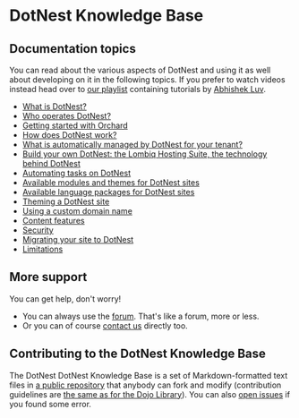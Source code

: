 # DotNest Knowledge Base



## Documentation topics

You can read about the various aspects of DotNest and using it as well about developing on it in the following topics. If you prefer to watch videos instead head over to [our playlist](https://www.youtube.com/playlist?list=PLuskKJW0FhJcXpbKqATKllLj9RsH-eDg3) containing tutorials by [Abhishek Luv](http://orcharddojo.net/orchard-training/trainers/abhishek-luv).

- [What is DotNest?](topics/about-dotnest)
- [Who operates DotNest?](topics/about-lombiq)
- [Getting started with Orchard](topics/getting-started-with-orchard)
- [How does DotNest work?](topics/under-the-hood)
- [What is automatically managed by DotNest for your tenant?](topics/managed-by-dotnest)
- [Build your own DotNest: the Lombiq Hosting Suite, the technology behind DotNest](topics/lombiq-hosting-suite)
- [Automating tasks on DotNest](topics/automating-tasks)
- [Available modules and themes for DotNest sites](topics/available-modules-and-themes)
- [Available language packages for DotNest sites](topics/language-packages)
- [Theming a DotNest site](topics/theming/)
- [Using a custom domain name](topics/custom-domains)
- [Content features](topics/content-features)
- [Security](topics/security)
- [Migrating your site to DotNest](topics/migrating-to-dotnest)
- [Limitations](topics/limitations)


## More support

You can get help, don't worry!

- You can always use the [forum](/forums/dotnest-support-and-ideas). That's like a forum, more or less.
- Or you can of course [contact us](/contact-us) directly too.


## Contributing to the DotNest Knowledge Base

The DotNest DotNest Knowledge Base is a set of Markdown-formatted text files in [a public repository](http://source.lombiq.com/dotnest-knowledge-base) that anybody can fork and modify (contribution guidelines are [the same as for the Dojo Library](http://orcharddojo.net/orchard-resources/Library/ContributionGuideLines)). You can also [open issues](http://source.lombiq.com/dotnest-knowledge-base/issues?status=new&status=open) if you found some error.